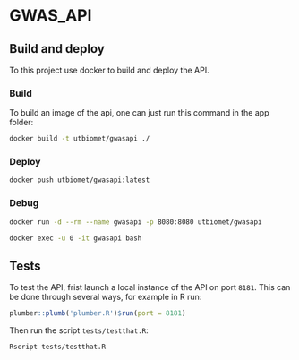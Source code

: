 # GWAS_API

## Build and deploy

To this project use docker to build and deploy the API.

### Build

To build an image of the api, one can just run this command in the app folder:

```sh
docker build -t utbiomet/gwasapi ./
```

### Deploy

```sh
docker push utbiomet/gwasapi:latest
```

### Debug

```sh
docker run -d --rm --name gwasapi -p 8080:8080 utbiomet/gwasapi
```

```sh
docker exec -u 0 -it gwasapi bash
```

## Tests

To test the API, frist launch a local instance of the API on port `8181`. This can be done through several ways, for example in R run:

```R
plumber::plumb('plumber.R')$run(port = 8181)
```

Then run the script `tests/testthat.R`:

```sh
Rscript tests/testthat.R
```
